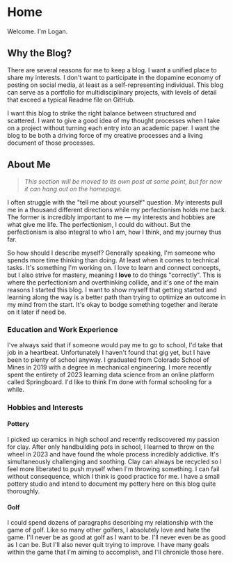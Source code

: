 # Home

Welcome. I'm Logan.

## Why the Blog?

There are several reasons for me to keep a blog. I want a unified place to share my interests. I don't want to participate in the dopamine economy of posting on social media, at least as a self-representing individual. This blog can serve as a portfolio for multidisciplinary projects, with levels of detail that exceed a typical Readme file on GitHub.


I want this blog to strike the right balance between structured and scattered. I want to give a good idea of my thought processes when I take on a project without turning each entry into an academic paper. I want the blog to be both a driving force of my creative processes and a living document of those processes.


## About Me

> *This section will be moved to its own post at some point, but for now it can hang out on the homepage.*

I often struggle with the "tell me about yourself" question. My interests pull me in a thousand different directions while my perfectionism holds me back. The former is incredibly important to me &mdash; my interests and hobbies are what give me life. The perfectionism, I could do without. But the perfectionism is also integral to who I am, how I think, and my journey thus far.

So how should I describe myself? Generally speaking, I'm someone who spends more time thinking than doing. At least when it comes to technical tasks. It's something I'm working on. I love to learn and connect concepts, but I also strive for mastery, meaning I **love** to do things "correctly". This is where the perfectionism and overthinking collide, and it's one of the main reasons I started this blog. I want to show myself that getting started and learning along the way is a better path than trying to optimize an outcome in my mind from the start. It's okay to bodge something together and iterate on it later if need be.

### Education and Work Experience
I've always said that if someone would pay me to go to school, I'd take that job in a heartbeat. Unfortunately I haven't found that gig yet, but I have been to plenty of school anyway. I graduated from Colorado School of Mines in 2019 with a degree in mechanical engineering. I more recently spent the entirety of 2023 learning data science from an online platform called Springboard. I'd like to think I'm done with formal schooling for a while.


### Hobbies and Interests

#### Pottery
I picked up ceramics in high school and recently rediscovered my passion for clay. After only handbuilding pots in school, I learned to throw on the wheel in 2023 and have found the whole process incredibly addictive. It's simultaneously challenging and soothing. Clay can always be recycled so I feel more liberated to push myself when I'm throwing something. I can fail without consequence, which I think is good practice for me. I have a small pottery studio and intend to document my pottery here on this blog quite thoroughly.

#### Golf

I could spend dozens of paragraphs describing my relationship with the game of golf. Like so many other golfers, I absolutely love and hate the game. I'll never be as good at golf as I want to be. I'll never even be as good as I can be. But I'll also never quit trying to improve. I have many goals within the game that I'm aiming to accomplish, and I'll chronicle those here.

#### 

